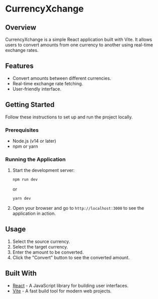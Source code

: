 
# CurrencyXchange

## Overview

CurrencyXchange is a simple React application built with Vite. It allows users to convert amounts from one currency to another using real-time exchange rates.

## Features

- Convert amounts between different currencies.
- Real-time exchange rate fetching.
- User-friendly interface.

## Getting Started

Follow these instructions to set up and run the project locally.

### Prerequisites

- Node.js (v14 or later)
- npm or yarn


### Running the Application

1. Start the development server:

   ```sh
   npm run dev
   ```

   or

   ```sh
   yarn dev
   ```

2. Open your browser and go to `http://localhost:3000` to see the application in action.

## Usage

1. Select the source currency.
2. Select the target currency.
3. Enter the amount to be converted.
4. Click the "Convert" button to see the converted amount.

## Built With

- [React](https://reactjs.org/) - A JavaScript library for building user interfaces.
- [Vite](https://vitejs.dev/) - A fast build tool for modern web projects.

